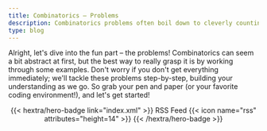 ```yaml
---
title: Combinatorics – Problems
description: Combinatorics problems often boil down to cleverly counting possibilities,  frequently hindered by the vastness of the search space.
type: blog
---
```


Alright, let's dive into the fun part – the problems!  Combinatorics can seem a bit abstract at first, but the best way to really grasp it is by working through some examples.  Don't worry if you don't get everything immediately; we'll tackle these problems step-by-step, building your understanding as we go.  So grab your pen and paper (or your favorite coding environment!), and let's get started!

<div style="text-align: center; margin-top: 1em;">
{{< hextra/hero-badge link="index.xml" >}}
  <span>RSS Feed</span>
  {{< icon name="rss" attributes="height=14" >}}
{{< /hextra/hero-badge >}}
</div>
